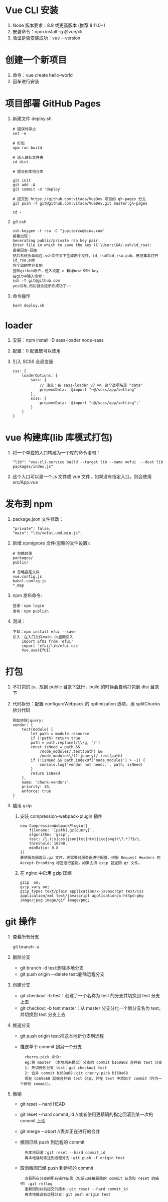 # Vue CLI 安装

1. Node 版本要求：8.9 或更高版本 (推荐 8.11.0+)
1. 安装命令：npm install -g @vue/cli
1. 验证是否安装成功：vue --version

# 创建一个新项目

1. 命令：vue create hello-world
1. 回车进行安装

# 项目部署 GitHub Pages

1.  新建文件 deploy.sh

    > >

        # 错误时停止
        set -e

        # 打包
        npm run build

        # 进入目标文件夹
        cd dist

        # 提交到本地仓库

        git init
        git add -A
        git commit -m 'deploy'

        # 提交到 https://github.com:vitaoa/VueDev 项目的 gh-pages 分支
        git push -f git@github.com:vitaoa/VueDev.git master:gh-pages

        cd -

1.  git ssh

    > >

        ssh-keygen -t rsa -C "jupiterzw@sina.com"
        接着出现：
        Generating public/private rsa key pair.
        Enter file in which to save the key (C:\Users\GA/.ssh/id_rsa):
        直接回车-回车
        然后系统会自动在.ssh文件夹下生成两个文件，id_rsa和id_rsa.pub，用记事本打开id_rsa.pub
        将全部的内容复制
        登陆github账户，进入设置-> 新增new SSH key
        在git中输入命令：
        ssh -T git@github.com
        yes回车,然后就会提示你成功了~~

1.  命令操作
    > >
        bash deploy.sh

# loader

1.  安装：npm install -D sass-loader node-sass

1.  配置：0 配置既可以使用

1.  引入 SCSS 全局变量
    > >
        css: {
            loaderOptions: {
                sass: {
                    // 注意：在 sass-loader v7 中，这个选项名是 "data"
                    prependData: `@import "~@/scss/app/setting"`
                },
                scss: {
                    prependData: `@import "~@/scss/app/setting";`
                }
            }
        }

# vue 构建库(lib 库模式打包)

1.  将一个单独的入口构建为一个库的命令语句：
    > >
        "lib": "vue-cli-service build --target lib --name vefui  --dest lib packages/index.js"
1.  这个入口可以是一个.js 文件或.vue 文件，如果没有指定入口，则会使用 src/App.vue

# 发布到 npm

1.  package.json 文件修改：
    > >
        "private": false,
        "main": "lib/vefui.umd.min.js",
1.  新增.npmignore 文件(忽略的文件设置):

    > >

        # 忽略目录
        packages/
        public/

        # 忽略指定文件
        vue.config.js
        babel.config.js
        *.map

1.  npm 发布命令:

    > >

        登录：npm login
        发布：npm publish

1.  测试：
    > >
        下载：npm install efui --save
        引入：在入口文件main.js里面引入
            import EfUI from 'efui'
            import 'efui/lib/efui.css'
            Vue.use(EfUI)

# 打包

1.  不打包的 js，放到 public 目录下就行，build 的时候会自动打包到 dist 目录下
1.  代码拆分：配置 configureWebpack 的 optimization 选项，用 splitChunks 拆分代码
    > >
        例如排除jquery:
        vendor: {
            test(module) {
                let path = module.resource
                if (!path) return true
                path = path.replace(/\\/g, '/')
                const isNeed = path &&
                    /node_modules/.test(path) &&
                    /node_modules\/(?!jquery)/.test(path)
                if (!isNeed && path.indexOf('node_modules') > -1) {
                    console.log('vendor not need::', path, isNeed)
                }
                return isNeed
            },
            name: 'chunk-vendors',
            priority: 10,
            enforce: true
        }
1.  启用 gzip

    1.  安装 compression-webpack-plugin 插件

        > >

            new CompressionWebpackPlugin({
                filename: '[path].gz[query]',
                algorithm: 'gzip',
                test: /\.(js|css|json|txt|html|ico|svg)(\?.*)?$/i,
                threshold: 10240,
                minRatio: 0.8
            })
            要使服务器返回.gz 文件，还需要对服务器进行配置，根据 Request Headers 的 Accept-Encoding 标签进行鉴别，如果支持 gzip 就返回.gz 文件。

    1.  在 nginx 中启用 gzip 压缩
        > >
            gzip  on;
            gzip_vary on;
            gzip_types text/plain application/x-javascript text/css application/xml text/javascript application/x-httpd-php image/jpeg image/gif image/png;

# git 操作

1.  查看所有分支

    git branch -a

1.  删除分支

    - git branch -d test:删除本地分支
    - git push origin --delete test:删除远程分支

1.  创建分支

    - git checkout -b test：创建了一个名称为 test 的分支并切换到 test 分支上去
    - git checkout -b test master：从 master 分支分化一个新分支名为 test，并切换到 test 分支上去

1.  推送分支

    - git push origin test:推送本地新分支到远程
    - 推送单个 commit 到另一个分支

            cherry-pick 命令:
            eg:将 master （本地尚未提交）分支的 commit b169a68 合并到 test 分支
            1: 先切换到分支 test：git checkout test
            2: 合并 commit b169a68：git cherry-pick b169a68
            现在 b169a68 就被合并到 test 分支，并在 test 中添加了 commit（作为一个新的 commit）。

1.  撤销

    - git reset --hard HEAD
    - git reset --hard commit_id //或者使用更精确的指定回滚到某一次的 commit 上面
    - git merge --abort //丢弃正在进行的合并
    - 撤回已经 push 到远程的 commit

            先本地回滚：git reset --hard commit_id
            再本地强制推送到远程分支：git push -f origin test

    - 取消撤回已经 push 到远程的 commit

            查看所有分支的所有操作记录（包括已经被删除的 commit 记录和 reset 的操作）:git reflog
            重新回到以前提交的版本：git reset --hard commit_id
            再本地推送到远程分支：git push origin test
